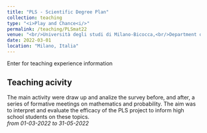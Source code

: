 ```yaml
---
title: "PLS - Scientific Degree Plan"
collection: teaching
type: "<i>Play and Chance<i/>"
permalink: /teaching/PLSmat22
venue: "<br/>Università degli studi di Milano-Bicocca,<br/>Department of of Mathematics and Applications"
date: 2022-03-01
location: "Milano, Italia"
---
```

Enter for teaching experience information


Teaching acivity
------
The main activity were draw up and analize the survey before, and after, a series of formative meetings on mathematics and probability.
The aim was to interpret and evaluate the efficacy of the PLS project to inform high school students on these topics.<br/>
*from 01-03-2022 to 31-05-2022*
